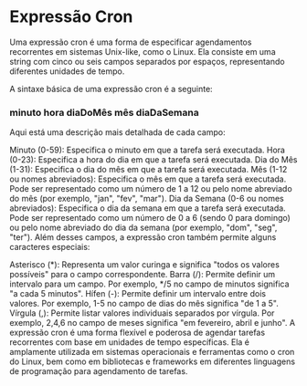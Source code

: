 # Expressão Cron

Uma expressão cron é uma forma de especificar agendamentos recorrentes em sistemas Unix-like, como o Linux. Ela consiste em uma string com cinco ou seis campos separados por espaços, representando diferentes unidades de tempo.

A sintaxe básica de uma expressão cron é a seguinte:

### minuto hora diaDoMês mês diaDaSemana

Aqui está uma descrição mais detalhada de cada campo:

Minuto (0-59): Especifica o minuto em que a tarefa será executada.
Hora (0-23): Especifica a hora do dia em que a tarefa será executada.
Dia do Mês (1-31): Especifica o dia do mês em que a tarefa será executada.
Mês (1-12 ou nomes abreviados): Especifica o mês em que a tarefa será executada. Pode ser representado como um número de 1 a 12 ou pelo nome abreviado do mês (por exemplo, "jan", "fev", "mar").
Dia da Semana (0-6 ou nomes abreviados): Especifica o dia da semana em que a tarefa será executada. Pode ser representado como um número de 0 a 6 (sendo 0 para domingo) ou pelo nome abreviado do dia da semana (por exemplo, "dom", "seg", "ter").
Além desses campos, a expressão cron também permite alguns caracteres especiais:

Asterisco (*): Representa um valor curinga e significa "todos os valores possíveis" para o campo correspondente.
Barra (/): Permite definir um intervalo para um campo. Por exemplo, */5 no campo de minutos significa "a cada 5 minutos".
Hífen (-): Permite definir um intervalo entre dois valores. Por exemplo, 1-5 no campo de dias do mês significa "de 1 a 5".
Vírgula (,): Permite listar valores individuais separados por vírgula. Por exemplo, 2,4,6 no campo de meses significa "em fevereiro, abril e junho".
A expressão cron é uma forma flexível e poderosa de agendar tarefas recorrentes com base em unidades de tempo específicas. Ela é amplamente utilizada em sistemas operacionais e ferramentas como o cron do Linux, bem como em bibliotecas e frameworks em diferentes linguagens de programação para agendamento de tarefas.
